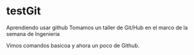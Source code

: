 # testGit
Aprendiendo usar github
Tomamos un taller de  Git/Hub en el marco de la semana de Ingenieria

Vimos comandos basicoa y ahora un poco de Github.
